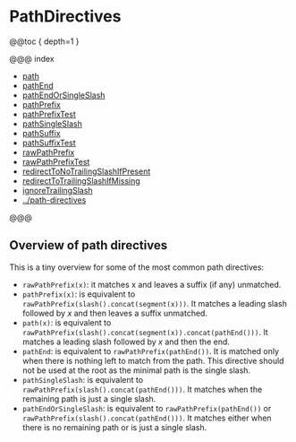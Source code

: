 <a id="pathdirectives-java"></a>
# PathDirectives

@@toc { depth=1 }

@@@ index

* [path](path.md)
* [pathEnd](pathEnd.md)
* [pathEndOrSingleSlash](pathEndOrSingleSlash.md)
* [pathPrefix](pathPrefix.md)
* [pathPrefixTest](pathPrefixTest.md)
* [pathSingleSlash](pathSingleSlash.md)
* [pathSuffix](pathSuffix.md)
* [pathSuffixTest](pathSuffixTest.md)
* [rawPathPrefix](rawPathPrefix.md)
* [rawPathPrefixTest](rawPathPrefixTest.md)
* [redirectToNoTrailingSlashIfPresent](redirectToNoTrailingSlashIfPresent.md)
* [redirectToTrailingSlashIfMissing](redirectToTrailingSlashIfMissing.md)
* [ignoreTrailingSlash](ignoreTrailingSlash.md)
* [../path-directives](../path-directives.md)

@@@

<a id="overview-path-java"></a>
## Overview of path directives

This is a tiny overview for some of the most common path directives:

* `rawPathPrefix(x)`: it matches x and leaves a suffix (if any) unmatched.
* `pathPrefix(x)`: is equivalent to `rawPathPrefix(slash().concat(segment(x)))`. It matches a leading slash followed by _x_ and then leaves a suffix unmatched.
* `path(x)`: is equivalent to `rawPathPrefix(slash().concat(segment(x)).concat(pathEnd()))`. It matches a leading slash followed by _x_ and then the end.
* `pathEnd`: is equivalent to `rawPathPrefix(pathEnd())`. It is matched only when there is nothing left to match from the path. This directive should not be used at the root as the minimal path is the single slash.
* `pathSingleSlash`: is equivalent to `rawPathPrefix(slash().concat(pathEnd()))`. It matches when the remaining path is just a single slash.
* `pathEndOrSingleSlash`: is equivalent to `rawPathPrefix(pathEnd())` or `rawPathPrefix(slash().concat(pathEnd()))`. It matches either when there is no remaining path or is just a single slash.
